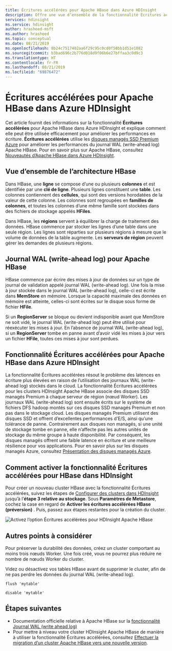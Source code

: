 ```yaml
---
title: Écritures accélérées pour Apache HBase dans Azure HDInsight
description: Offre une vue d’ensemble de la fonctionnalité Écritures accélérées dans Azure HDInsight, qui utilise des disques managés Premium pour améliorer les performances du journal WAL (write-ahead log) Apache HBase.
services: hdinsight
ms.service: hdinsight
author: hrasheed-msft
ms.author: hrasheed
ms.topic: conceptual
ms.date: 08/21/2019
ms.openlocfilehash: 8b24c7517402aa6f29c95c0cd0f58bb1d51e1082
ms.sourcegitcommit: b3bad696c2b776d018d9f06b6e27bffaa3c0d9c3
ms.translationtype: HT
ms.contentlocale: fr-FR
ms.lasthandoff: 08/21/2019
ms.locfileid: "69876472"
---
```

# <a name="azure-hdinsight-accelerated-writes-for-apache-hbase"></a>Écritures accélérées pour Apache HBase dans Azure HDInsight

Cet article fournit des informations sur la fonctionnalité **Écritures accélérées** pour Apache HBase dans Azure HDInsight et explique comment elle peut être utilisée efficacement pour améliorer les performances en écriture. **Écritures accélérées** utilise les [disques managés SSD Premium Azure](../../virtual-machines/linux/disks-types.md#premium-ssd) pour améliorer les performances du journal WAL (write-ahead log) Apache HBase. Pour en savoir plus sur Apache HBase, consultez [Nouveautés d’Apache HBase dans Azure HDInsight](apache-hbase-overview.md).

## <a name="overview-of-hbase-architecture"></a>Vue d’ensemble de l’architecture HBase

Dans HBase, une **ligne** se compose d’une ou plusieurs **colonnes** et est identifiée par une **clé de ligne**. Plusieurs lignes constituent une **table**. Les colonnes contiennent des **cellules**, qui sont des versions horodatées de la valeur de cette colonne. Les colonnes sont regroupées en **familles de colonnes**, et toutes les colonnes d’une même famille sont stockées dans des fichiers de stockage appelés **HFiles**.

Dans HBase, les **régions** servent à équilibrer la charge de traitement des données. HBase commence par stocker les lignes d’une table dans une seule région. Les lignes sont réparties sur plusieurs régions à mesure que le volume de données de la table augmente. Les **serveurs de région** peuvent gérer les demandes de plusieurs régions.

## <a name="write-ahead-log-for-apache-hbase"></a>Journal WAL (write-ahead log) pour Apache HBase

HBase commence par écrire des mises à jour de données sur un type de journal de validation appelé journal WAL (write-ahead log). Une fois la mise à jour stockée dans le journal WAL (write-ahead log), celle-ci est écrite dans **MemStore** en mémoire. Lorsque la capacité maximale des données en mémoire est atteinte, celles-ci sont écrites sur le disque sous forme de fichier **HFile**.

Si un **RegionServer** se bloque ou devient indisponible avant que MemStore ne soit vidé, le journal WAL (write-ahead log) peut être utilisé pour réexécuter les mises à jour. En l’absence de journal WAL (write-ahead log), si un **RegionServer** tombe en panne avant d’avoir vidé les mises à jour vers un fichier **HFile**, toutes ces mises à jour sont perdues.

## <a name="accelerated-writes-feature-in-azure-hdinsight-for-apache-hbase"></a>Fonctionnalité Écritures accélérées pour Apache HBase dans Azure HDInsight

La fonctionnalité Écritures accélérées résout le problème des latences en écriture plus élevées en raison de l’utilisation des journaux WAL (write-ahead log) stockés dans le cloud.  La fonctionnalité Écritures accélérées pour les clusters HDInsight Apache HBase associe des disques SSD managés Premium à chaque serveur de région (nœud Worker). Les journaux WAL (write-ahead log) sont ensuite écrits sur le système de fichiers DFS hadoop montés sur ces disques SSD managés Premium et non pas dans le stockage cloud.  Les disques managés Premium utilisent des disques SSD et offrent d’excellentes performances d’E/S, ainsi qu’une tolérance de panne.  Contrairement aux disques non managés, si une unité de stockage tombe en panne, elle n’affecte pas les autres unités de stockage du même groupe à haute disponibilité.  Par conséquent, les disques managés offrent une faible latence en écriture et une meilleure résilience pour vos applications. Pour en savoir plus sur les disques managés Azure, consultez [Présentation des disques managés Azure](../../virtual-machines/windows/managed-disks-overview.md). 

## <a name="how-to-enable-accelerated-writes-for-hbase-in-hdinsight"></a>Comment activer la fonctionnalité Écritures accélérées pour HBase dans HDInsight

Pour créer un nouveau cluster HBase avec la fonctionnalité Écritures accélérées, suivez les étapes de [Configurer des clusters dans HDInsight](../hdinsight-hadoop-provision-linux-clusters.md) jusqu’à l’**étape 3 relative au stockage**. Sous **Paramètres de Metastore**, cochez la case en regard de **Activer les écritures accélérées HBase (préversion)** . Puis, passez aux étapes restantes pour la création du cluster.

![Activez l’option Écritures accélérées pour HDInsight Apache HBase](./media/apache-hbase-accelerated-writes/accelerated-writes-cluster-creation.png)

## <a name="other-considerations"></a>Autres points à considérer

Pour préserver la durabilité des données, créez un cluster comportant au moins trois nœuds Worker. Une fois créé, vous ne pourrez plus réduire ne nombre de nœuds Worker du cluster.

Videz ou désactivez vos tables HBase avant de supprimer le cluster, afin de ne pas perdre les données du journal WAL (write-ahead log).

```
flush 'mytable'
```

```
disable 'mytable'
```

## <a name="next-steps"></a>Étapes suivantes

* Documentation officielle relative à Apache HBase sur la [fonctionnalité Journal WAL (write ahead log)](https://hbase.apache.org/book.html#wal)
* Pour mettre à niveau votre cluster HDInsight Apache HBase de manière à utiliser la fonctionnalité Écritures accélérées, consultez [Effectuer la migration d’un cluster Apache HBase vers une nouvelle version](apache-hbase-migrate-new-version.md).
